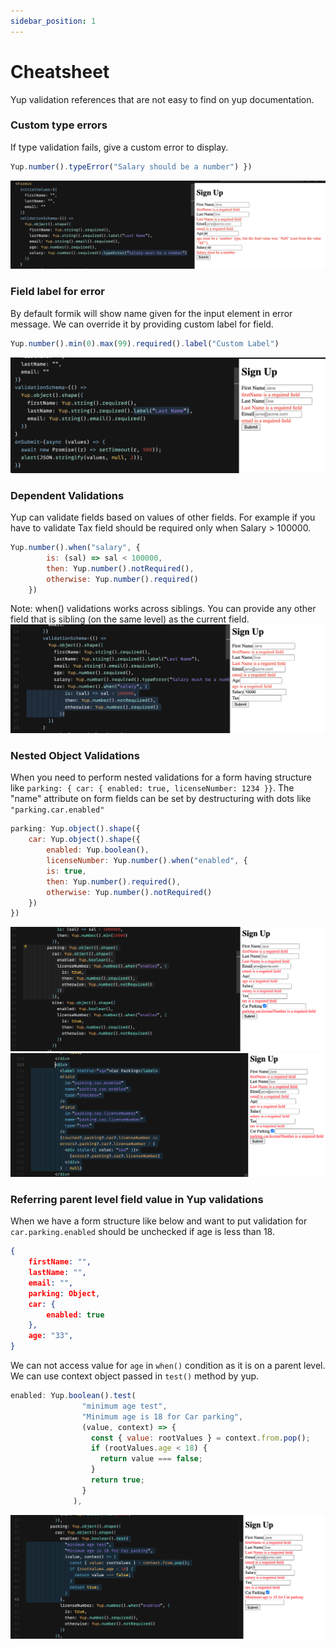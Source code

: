 ```yaml
---
sidebar_position: 1
---
```


# Cheatsheet

Yup validation references that are not easy to find on yup documentation.

### Custom type errors
If type validation fails, give a custom error to display.
```js
Yup.number().typeError("Salary should be a number") })
```
![Docs Version Dropdown](./screens/typeError.png)

### Field label for error
By default formik will show name given for the input element in error message. We can override it by providing custom label for field.
```js
Yup.number().min(0).max(99).required().label("Custom Label")
```
![Docs Version Dropdown](./screens/fieldLabel.png)

### Dependent Validations
Yup can validate fields based on values of other fields. For example if you have to validate Tax field should be required only when Salary > 100000.
```js
Yup.number().when("salary", {
        is: (sal) => sal < 100000,
        then: Yup.number().notRequired(),
        otherwise: Yup.number().required()
    })
```
Note: when() validations works across siblings. You can provide any other field that is sibling (on the same level) as the current field.
![Docs Version Dropdown](./screens/when-then.png)

### Nested Object Validations
When you need to perform nested validations for a form having structure like `parking: { car: { enabled: true, licenseNumber: 1234 }}`. The "name" attribute on form fields can be set by destructuring with dots like `"parking.car.enabled"`
```js
parking: Yup.object().shape({
    car: Yup.object().shape({
        enabled: Yup.boolean(),
        licenseNumber: Yup.number().when("enabled", {
        is: true,
        then: Yup.number().required(),
        otherwise: Yup.number().notRequired()
    })
})
```
![Docs Version Dropdown](./screens/nested_validation.png)
![Docs Version Dropdown](./screens/nested_fields.png)

### Referring parent level field value in Yup validations
When we have a form structure like below and want to put validation for `car.parking.enabled` should be unchecked if age is less than 18.
```json
{
    firstName: "",
    lastName: "",
    email: "",
    parking: Object,
    car: {
        enabled: true
    },
    age: "33",
}
```

We can not access value for `age` in `when()` condition as it is on a parent level. We can use context object passed in `test()` method by yup.
```js
enabled: Yup.boolean().test(
                "minimum age test",
                "Minimum age is 18 for Car parking",
                (value, context) => {
                  const { value: rootValues } = context.from.pop();
                  if (rootValues.age < 18) {
                    return value === false;
                  }
                  return true;
                }
              ),
```
![Docs Version Dropdown](./screens/access_parent_value.png)

### 



